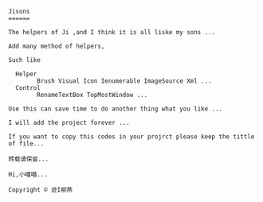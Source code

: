 ﻿    Jisons
    ======

    The helpers of Ji ,and I think it is all liske my sons ...

    Add many method of helpers, 
    
    Such like
      
      Helper 
            Brush Visual Icon Ienumerable ImageSource Xml ...
      Control
            RenameTextBox TopMostWindow ...

    Use this can save time to do another thing what you like ...

    I will add the project forever ...
    
    If you want to copy this codes in your projrct please keep the tittle of file...
    
    转载请保留...
    
    Hi,小喵喵...
    
    Copyright © 迹I柳燕
